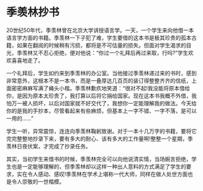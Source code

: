 # 季羡林抄书

20世纪50年代，季羡林曾在北京大学讲授语言学。一天，一个学生来向他借一本语言学方面的书籍。季羡林一下子犯了难，学生要借的这本书是极其珍贵的孤本古籍，如果在翻阅的时候稍有污损，都将是不可估量的损失。但面对学生渴求的目光，季羡林又不忍心拒绝，便对他说：“你过一个礼拜后再过来取，行吗?”学生欢欢喜喜地走了。 

一个礼拜后，学生如约来到季羡林的办公室。当他接过季羡林递过来的书时，感到非常意外，这根本不是一本书，而是一叠厚达几百页的装订得整整齐齐的信纸，上面密密麻麻写满了蝇头小楷。季羡林歉疚地笑道：“很对不起!我没能将原本借给你，是因为原本太珍贵了，我打算以后将它捐给国家。现在这本书我概不外借，我怕万一被人损坏，以后对国家就不好交代了，我想你一定能理解我的做法。今天给你的是我的手抄本，尽管看起来有些麻烦，但基本上一字不错、一字不落，是可以一用的……” 

学生一听，异常震惊，连连向季羡林鞠躬致谢。对于一本十几万字的书籍，要将它完完整整地抄录下来，要有多大的耐心、该有多大的工作量啊!整整一个星期，季羡林日夜伏案，才完成了抄录任务。 

其实，当初学生来借书的时候，季羡林完全可以向他说清实情，当场婉言拒绝，学生也是一定能够理解的，但季羡林却以这样一种出人意料的方式满足了学生的要求，实在令人感动、感叹!季羡林在学术上堪称一代大师，同样在做人处世方面也是令人崇敬的一世楷模。